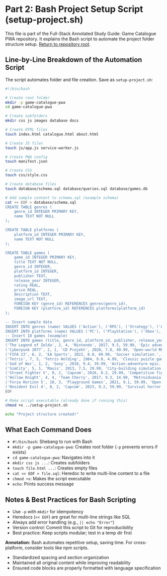 # Part 2: Bash Project Setup Script (setup-project.sh)

This file is part of the Full-Stack Annotated Study Guide: Game Catalogue PWA repository. It explains the Bash script to automate the project folder structure setup. [Return to repository root](../).

## Line-by-Line Breakdown of the Automation Script

The script automates folder and file creation. Save as `setup-project.sh`:

```bash
#!/bin/bash

# Create root folder
mkdir -p game-catalogue-pwa
cd game-catalogue-pwa

# Create subfolders
mkdir css js images database docs

# Create HTML files
touch index.html catalogue.html about.html

# Create JS files
touch js/app.js service-worker.js

# Create PWA config
touch manifest.json

# Create CSS
touch css/style.css

# Create database files
touch database/schema.sql database/queries.sql database/games.db

# Add sample content to schema.sql (example schema)
cat << EOF > database/schema.sql
CREATE TABLE genres (
    genre_id INTEGER PRIMARY KEY,
    name TEXT NOT NULL
);

CREATE TABLE platforms (
    platform_id INTEGER PRIMARY KEY,
    name TEXT NOT NULL
);

CREATE TABLE games (
    game_id INTEGER PRIMARY KEY,
    title TEXT NOT NULL,
    genre_id INTEGER,
    platform_id INTEGER,
    publisher TEXT,
    release_year INTEGER,
    rating REAL,
    price REAL,
    description TEXT,
    image_url TEXT,
    FOREIGN KEY (genre_id) REFERENCES genres(genre_id),
    FOREIGN KEY (platform_id) REFERENCES platforms(platform_id)
);

-- Insert sample data
INSERT INTO genres (name) VALUES ('Action'), ('RPG'), ('Strategy'), ('Adventure'), ('Simulation'), ('Sports'), ('Puzzle'), ('Horror'), ('Fighting'), ('Racing');
INSERT INTO platforms (name) VALUES ('PC'), ('PlayStation'), ('Xbox'), ('Nintendo Switch'), ('Mobile'), ('VR'), ('Arcade'), ('Retro');
-- Insert 10 games (example)
INSERT INTO games (title, genre_id, platform_id, publisher, release_year, rating, price, description, image_url) VALUES 
('The Legend of Zelda', 2, 4, 'Nintendo', 2017, 9.5, 59.99, 'Epic adventure game.', 'zelda.jpg'),
('Cyberpunk 2077', 2, 1, 'CD Projekt', 2020, 7.8, 49.99, 'Open-world RPG.', 'cyberpunk.jpg'),
('FIFA 23', 6, 2, 'EA Sports', 2022, 8.0, 69.99, 'Soccer simulation.', 'fifa.jpg'),
('Tetris', 7, 5, 'Tetris Holding', 1984, 9.0, 4.99, 'Classic puzzle game.', 'tetris.jpg'),
('God of War', 1, 2, 'Sony', 2018, 9.4, 39.99, 'Action-adventure epic.', 'gow.jpg'),
('SimCity', 5, 1, 'Maxis', 2013, 7.5, 29.99, 'City-building simulation.', 'simcity.jpg'),
('Street Fighter V', 9, 2, 'Capcom', 2016, 8.2, 29.99, 'Competitive fighting.', 'sfv.jpg'),
('Hollow Knight', 4, 4, 'Team Cherry', 2017, 9.3, 14.99, 'Metroidvania adventure.', 'hollow.jpg'),
('Forza Horizon 5', 10, 3, 'Playground Games', 2021, 9.1, 59.99, 'Open-world racing.', 'forza.jpg'),
('Resident Evil 4', 8, 2, 'Capcom', 2023, 9.2, 59.99, 'Survival horror.', 're4.jpg');
EOF

# Make script executable (already done if running this)
chmod +x ../setup-project.sh

echo "Project structure created!"
```

## What Each Command Does

- `#!/bin/bash`: Shebang to run with Bash
- `mkdir -p game-catalogue-pwa`: Creates root folder (`-p` prevents errors if exists)
- `cd game-catalogue-pwa`: Navigates into it
- `mkdir css js ...`: Creates subfolders
- `touch file.html ...`: Creates empty files
- `cat << EOF > file.sql`: Heredoc to write multi-line content to a file
- `chmod +x`: Makes the script executable
- `echo`: Prints success message

## Notes & Best Practices for Bash Scripting

- Use `-p` with `mkdir` for idempotency
- Heredocs (`<< EOF`) are great for multi-line strings like SQL
- Always add error handling (e.g., `|| echo "Error"`)
- Version control: Commit this script to Git for reproducibility
- Best practice: Keep scripts modular; test in a temp dir first

**Annotation:** Bash automates repetitive setup, saving time. For cross-platform, consider tools like npm scripts.

- Standardized spacing and section organization
- Maintained all original content while improving readability
- Ensured code blocks are properly formatted with language specification
